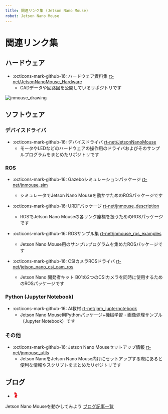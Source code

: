 ```yaml
---
title: 関連リンク集 (Jetson Nano Mouse)
robot: Jetson Nano Mouse
---
```

# 関連リンク集

## ハードウェア

- :octicons-mark-github-16: 
ハードウェア資料集
[rt-net/JetsonNanoMouse_Hardware](https://github.com/rt-net/JetsonNanoMouse_Hardware)
    - CADデータや回路図を公開しているリポジトリです

<img src='https://rt-net.github.io/images/jetson-nano-mouse/drawing_jnmouse_wheel.png' alt='jnmouse_drawing' width='500px'>

## ソフトウェア

### デバイスドライバ

- :octicons-mark-github-16: 
デバイスドライバ
[rt-net/JetsonNanoMouse](https://github.com/rt-net/JetsonNanoMouse)
    - モータやLEDなどのハードウェアの操作用のドライバおよびそのサンプルプログラムをまとめたリポジトリです

### ROS

- :octicons-mark-github-16: 
Gazeboシミュレーションパッケージ
[rt-net/jnmouse_sim](https://github.com/rt-net/jnmouse_sim)
    - シミュレータでJetson Nano Mouseを動かすためのROSパッケージです

- :octicons-mark-github-16: 
URDFパッケージ
[rt-net/jnmouse_description](https://github.com/rt-net/jnmouse_description)
    - ROSでJetson Nano Mouseの各リンク座標を扱うためのROSパッケージです

- :octicons-mark-github-16: 
ROSサンプル集
[rt-net/jnmouse_ros_examples](https://github.com/rt-net/jnmouse_ros_examples)
    - Jetson Nano Mouse用のサンプルプログラムを集めたROSパッケージです

- :octicons-mark-github-16: 
CSIカメラROSドライバ
[rt-net/jetson_nano_csi_cam_ros](https://github.com/rt-net/jetson_nano_csi_cam_ros)
    - Jetson Nano 開発者キット B01の2つのCSIカメラを同時に使用するためのROSパッケージです

### Python (Jupyter Notebook)

- :octicons-mark-github-16: 
AI教材
[rt-net/jnm_jupternotebook](https://github.com/rt-net/jnm_jupyternotebook)
    - Jetson Nano Mouse用Pythonパッケージ+機械学習・画像処理サンプル（Jupyter Notebook）です

### その他

- :octicons-mark-github-16: 
Jetson Nano Mouseセットアップ情報
[rt-net/jnmouse_utils](https://github.com/rt-net/jnmouse_utils)
    - Jetson NanoをJetson Nano Mouse向けにセットアップする際にあると便利な情報やスクリプトをまとめたリポジトリです

## ブログ

- <img src='../img/rt-logo-32x32.png' alt='RT' width='18px'>
Jetson Nano Mouseを動かしてみよう
[ブログ記事一覧](https://rt-net.jp/mobility/archives/category/developer/lets-try-jetson-nano-mouse)
